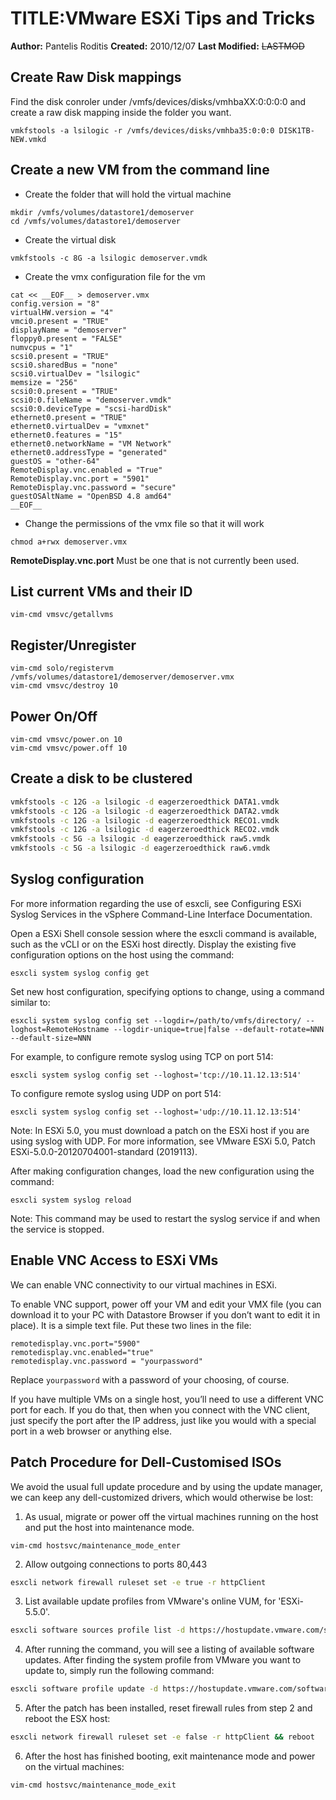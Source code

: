 # TITLE:VMware ESXi Tips and Tricks
**Author:** Pantelis Roditis
**Created:** 2010/12/07
**Last Modified:** ~~LASTMOD~~

## Create Raw Disk mappings

Find the disk conroler under /vmfs/devices/disks/vmhbaXX:0:0:0:0 and create a raw disk mapping inside the folder you want.
```
vmkfstools -a lsilogic -r /vmfs/devices/disks/vmhba35:0:0:0 DISK1TB-NEW.vmkd
```


## Create a new VM from the command line
* Create the folder that will hold the virtual machine
```
mkdir /vmfs/volumes/datastore1/demoserver
cd /vmfs/volumes/datastore1/demoserver
```

* Create the virtual disk
```
vmkfstools -c 8G -a lsilogic demoserver.vmdk
```

* Create the vmx configuration file for the vm
```
cat << __EOF__ > demoserver.vmx
config.version = "8"
virtualHW.version = "4"
vmci0.present = "TRUE"
displayName = "demoserver"
floppy0.present = "FALSE"
numvcpus = "1"
scsi0.present = "TRUE"
scsi0.sharedBus = "none"
scsi0.virtualDev = "lsilogic"
memsize = "256"
scsi0:0.present = "TRUE"
scsi0:0.fileName = "demoserver.vmdk"
scsi0:0.deviceType = "scsi-hardDisk"
ethernet0.present = "TRUE"
ethernet0.virtualDev = "vmxnet"
ethernet0.features = "15"
ethernet0.networkName = "VM Network"
ethernet0.addressType = "generated"
guestOS = "other-64"
RemoteDisplay.vnc.enabled = "True"
RemoteDisplay.vnc.port = "5901"
RemoteDisplay.vnc.password = "secure"
guestOSAltName = "OpenBSD 4.8 amd64"
__EOF__
```

* Change the permissions of the vmx file so that it will work
```
chmod a+rwx demoserver.vmx
```


**RemoteDisplay.vnc.port** Must be one that is not currently been used.

## List current VMs and their ID
```
vim-cmd vmsvc/getallvms
```
## Register/Unregister
```
vim-cmd solo/registervm /vmfs/volumes/datastore1/demoserver/demoserver.vmx
vim-cmd vmsvc/destroy 10
```
## Power On/Off
```
vim-cmd vmsvc/power.on 10
vim-cmd vmsvc/power.off 10
```

## Create a disk to be clustered
```sh
vmkfstools -c 12G -a lsilogic -d eagerzeroedthick DATA1.vmdk
vmkfstools -c 12G -a lsilogic -d eagerzeroedthick DATA2.vmdk
vmkfstools -c 12G -a lsilogic -d eagerzeroedthick RECO1.vmdk
vmkfstools -c 12G -a lsilogic -d eagerzeroedthick RECO2.vmdk
vmkfstools -c 5G -a lsilogic -d eagerzeroedthick raw5.vmdk
vmkfstools -c 5G -a lsilogic -d eagerzeroedthick raw6.vmdk
```

## Syslog configuration

For more information regarding the use of esxcli, see Configuring ESXi Syslog Services in the vSphere Command-Line Interface Documentation.

Open a ESXi Shell console session where the esxcli command is available, such as the vCLI or on the ESXi host directly.
Display the existing five configuration options on the host using the command:

```
esxcli system syslog config get
```

Set new host configuration, specifying options to change, using a command similar to:

```
esxcli system syslog config set --logdir=/path/to/vmfs/directory/ --loghost=RemoteHostname --logdir-unique=true|false --default-rotate=NNN --default-size=NNN
```

For example, to configure remote syslog using TCP on port 514:

```
esxcli system syslog config set --loghost='tcp://10.11.12.13:514'
```

To configure remote syslog using UDP on port 514:

```
esxcli system syslog config set --loghost='udp://10.11.12.13:514'
```

Note: In ESXi 5.0, you must download a patch on the ESXi host if you are using syslog with UDP. For more information, see VMware ESXi 5.0, Patch ESXi-5.0.0-20120704001-standard (2019113).


After making configuration changes, load the new configuration using the command:

```
esxcli system syslog reload
```

Note: This command may be used to restart the syslog service if and when the service is stopped.


## Enable VNC Access to ESXi VMs
We can enable VNC connectivity to our virtual machines in ESXi.

To enable VNC support, power off your VM and edit your VMX file (you can download it to your PC with Datastore Browser if you don’t want to edit it in place). It is a simple text file. Put these two lines in the file:
```
remotedisplay.vnc.port="5900"
remotedisplay.vnc.enabled="true"
remotedisplay.vnc.password = "yourpassword"
```
Replace `yourpassword` with a password of your choosing, of course.

If you have multiple VMs on a single host, you’ll need to use a different VNC port for each. If you do that, then when you connect with the VNC client, just specify the port after the IP address, just like you would with a special port in a web browser or anything else.


## Patch Procedure for Dell-Customised ISOs

We avoid the usual full update procedure and by using the update manager, we can keep any dell-customized drivers, which would otherwise be lost:

1. As usual, migrate or power off the virtual machines running on the host and put the host into maintenance mode.
```
vim-cmd hostsvc/maintenance_mode_enter
```

2. Allow outgoing connections to ports 80,443
```sh
esxcli network firewall ruleset set -e true -r httpClient
```
3. List available update profiles from VMware's online VUM, for 'ESXi-5.5.0'.
```sh
esxcli software sources profile list -d https://hostupdate.vmware.com/software/VUM/PRODUCTION/main/vmw-depot-index.xml |grep 'ESXi-5.5.0'|sort
```
4. After running the command, you will see a listing of available software updates. After finding the system profile from VMware you want to update to, simply run the following command:
```sh
esxcli software profile update -d https://hostupdate.vmware.com/software/VUM/PRODUCTION/main/vmw-depot-index.xml -p ESXi-5.5.0-2014mmddnnn-standard
```
5. After the patch has been installed, reset firewall rules from step 2 and reboot the ESX host:
```sh
esxcli network firewall ruleset set -e false -r httpClient && reboot
```
6. After the host has finished booting, exit maintenance mode and power on the virtual machines:
```sh
vim-cmd hostsvc/maintenance_mode_exit
```
